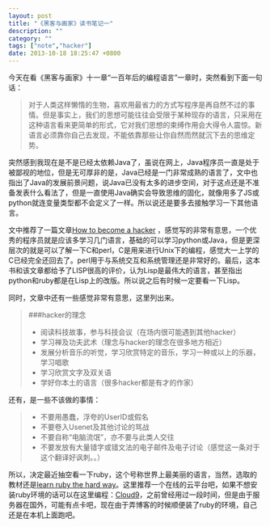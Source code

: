 ```yaml
---
layout: post
title: "《黑客与画家》读书笔记一"
description: ""
category: ""
tags: ["note","hacker"]
date: 2013-10-18 18:25:47 +0800
---
```


今天在看《黑客与画家》十一章“一百年后的编程语言”一章时，突然看到下面一句话：

>	对于人类这样懒惰的生物，喜欢用最省力的方式写程序是再自然不过的事情。但是事实上，我们的思想可能往往会受限于某种现存的语言，只采用在这种语言看来更简单的形式，它对我们思想的束缚作用会大得令人震惊。新语言必须靠你自己去发现，不能依靠那些让你自然而然就沉下去的思维定势。

突然感到我现在是不是已经太依赖Java了，虽说在网上，Java程序员一直是处于被鄙视的地位，但是无可厚非的是，Java已经是一门非常成熟的语言了，文中也指出了Java的发展前景问题，说Java已没有太多的进步空间，对于这点还是不准备发表什么看法了，但是一直使用Java确实会导致思维的固化，就像用多了JS或python就连变量类型都不会定义了一样。所以说还是要多去接触学习一下其他语言。

文中推荐了一篇文章[How to become a hacker](http://www.angelfire.com/ok/leekawo/hackersim.htm) ，感觉写的非常有意思，一个优秀的程序员就是应该多学习几门语言，基础的可以学习python或Java，但是更深层次的就是可以了解一下C和perl，C是用来进行Unix下的编程，感觉大一上学的C已经完全还回去了。perl用于与系统交互和系统管理还是非常好的。最后，这本书和该文章都给予了LISP很高的评价，认为Lisp是最伟大的语言，甚至指出python和ruby都是在Lisp上的改版。所以说之后有时候一定要看一下Lisp。

同时，文章中还有一些感觉非常有意思，这里列出来。

> ###hacker的理念
> * 阅读科技故事，参与科技会议（在场内很可能遇到其他hacker）
> * 学习禅及功夫武术（理念与hacker的理念在很多地方相近）
> * 发展分析音乐的听觉，学习欣赏特定的音乐，学习一种或以上的乐器，学习唱歌
> * 学习欣赏文字及双关语
> * 学好你本土的语言（很多hacker都是有才的作家）

还有，是一些不该做的事情：

> * 不要用愚蠢，浮夸的UserID或假名
> * 不要卷入Usenet及其他讨论的骂战
> * 不要自称“电脑流氓”，亦不要与此类人交往
> * 不要发放有大量错字或错文法的电子邮件及电子讨论（感觉这一条对于这个翻译好讽刺。。）

所以，决定最近抽空看一下ruby，这个号称世界上最美丽的语言，当然，选取的教材还是[learn ruby the hard way](http://ruby.learncodethehardway.org/book/)。这里推荐一个在线的云平台吧，如果不想安装ruby环境的话可以在这里编程：[Cloud9](https://c9.io/)，之前曾经用过一段时间，但是由于服务器在国外，可能有点卡吧，现在由于弄博客的时候顺便装了ruby的环境，自己还是在本机上面跑吧。